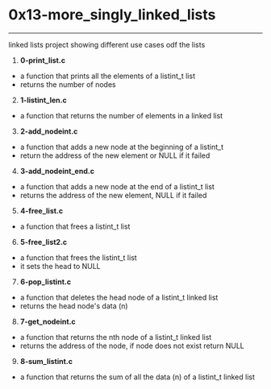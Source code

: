 # 0x13-more_singly_linked_lists

---

linked lists project showing different use cases odf the lists

1. **0-print_list.c**
- a function that prints all the elements of a listint_t list
- returns the number of nodes

2. **1-listint_len.c**
- a function that returns the number of elements in a linked list

3. **2-add_nodeint.c**
- a function that adds a new node at the beginning of a listint_t
- return the address of the new element or NULL if it failed

4. **3-add_nodeint_end.c**
- a function that adds a new node at the end of a listint_t list
- returns the address of the new element, NULL if it failed

5. **4-free_list.c**
-  a function that frees a listint_t list

6. **5-free_list2.c**
-  a function that frees the listint_t list
- it sets the head to NULL

7. **6-pop_listint.c**
- a function that deletes the head node of a listint_t linked list
- returns the head node's data (n)

8. **7-get_nodeint.c**
- a function that returns the nth node of a listint_t linked list
- returns the address of the node, if node does not exist return NULL

9. **8-sum_listint.c**
- a function that returns the sum of all the data (n) of a listint_t linked list
